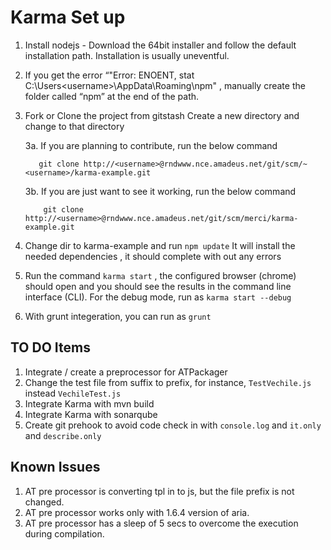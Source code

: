 
#                     Karma Set up


1.	Install nodejs - Download the 64bit installer and follow the default installation path. Installation is usually uneventful.

2.	If you get the error “"Error: ENOENT, stat C:\Users\<username>\AppData\Roaming\npm" , manually create the folder called “npm” at the end of the path.

3.	Fork or Clone the project from gitstash
Create a new directory and change to that directory

	3a. If you are planning to contribute, run the below command
    
    ```
       git clone http://<username>@rndwww.nce.amadeus.net/git/scm/~<username>/karma-example.git
    ```
	
	3b. If you are just want to see it working, run the below command
        
    ```
        git clone http://<username>@rndwww.nce.amadeus.net/git/scm/merci/karma-example.git 
    ```
 

4.  Change dir to karma-example and run `npm update`
It will install the needed dependencies , it should complete with out any errors
 
5.	Run the command `karma start` , the configured browser (chrome) should open and you should see the results in the command line interface (CLI). For the debug mode, run as `karma start --debug`

6.   With grunt integeration, you can run as `grunt` 


##                      TO DO Items

1. Integrate / create a preprocessor for ATPackager
2. Change the test file from suffix to prefix, for instance, `TestVechile.js` instead `VechileTest.js`
3. Integrate Karma with mvn build
4. Integrate Karma with sonarqube
5. Create git prehook to avoid code check in with `console.log` and `it.only` and `describe.only`

##                      Known Issues
1. AT pre processor is converting tpl in to js, but the file prefix is not changed.
2. AT pre processor works only with 1.6.4 version of aria.
3. AT pre processor has a sleep of 5 secs to overcome the execution during compilation.


 
